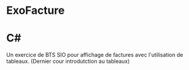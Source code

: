 # ExoFacture
# C#
Un exercice de BTS SIO pour affichage de factures avec l'utilisation de tableaux. (Dernier cour introdutction au tableaux)
